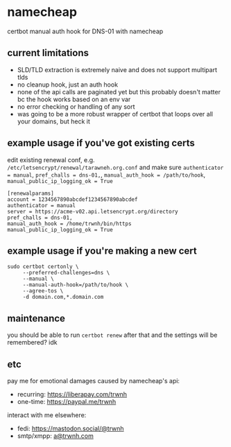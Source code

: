 # namecheap
certbot manual auth hook for DNS-01 with namecheap

## current limitations
- SLD/TLD extraction is extremely naive and does not support multipart tlds
- no cleanup hook, just an auth hook
- none of the api calls are paginated yet but this probably doesn't matter bc the hook works based on an env var
- no error checking or handling of any sort
- was going to be a more robust wrapper of certbot that loops over all your domains, but heck it

## example usage if you've got existing certs
edit existing renewal conf, e.g. `/etc/letsencrypt/renewal/tarawneh.org.conf` and make sure `authenticator = manual`, `pref_challs = dns-01,`, `manual_auth_hook = /path/to/hook`, `manual_public_ip_logging_ok = True`
```
[renewalparams]
account = 1234567890abcdef1234567890abcdef
authenticator = manual
server = https://acme-v02.api.letsencrypt.org/directory
pref_challs = dns-01,
manual_auth_hook = /home/trwnh/bin/https
manual_public_ip_logging_ok = True
```

## example usage if you're making a new cert

```
sudo certbot certonly \
     --preferred-challenges=dns \
     --manual \
     --manual-auth-hook=/path/to/hook \
     --agree-tos \
     -d domain.com,*.domain.com
```

## maintenance

you should be able to run `certbot renew` after that and the settings will be remembered? idk

## etc

pay me for emotional damages caused by namecheap's api:
- recurring: https://liberapay.com/trwnh
- one-time: https://paypal.me/trwnh

interact with me elsewhere:
- fedi: https://mastodon.social/@trwnh
- smtp/xmpp: a@trwnh.com
